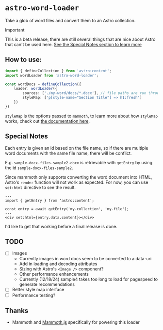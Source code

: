 # `astro-word-loader`

Take a glob of word files and convert them to an Astro collection.

> [!IMPORTANT]  
> This is a beta release, there are still several things that are nice about Astro that can't be used here.
> [See the Special Notes section to learn more](https://github.com/gingerchew/astro-word-loader#special-notes)

## How to use:

```ts
import { defineCollection } from 'astro:content';
import wordLoader from 'astro-word-loader';

const wordDocs = defineCollection({
    loader: wordLoader({
        sources: ['./my-word/docs/*.docx'], // file paths are run through node:glob
        styleMap: ['p[style-name="Section Title"] => h1:fresh']
    })
})
```

`styleMap` is the options passed to `mammoth`, to learn more about how `styleMap` works, check out [the documentation here](https://github.com/mwilliamson/mammoth.js#writing-style-maps).

## Special Notes

Each entry is given an id based on the file name, so if there are multiple word documents with the same file name, there will be conflict.

E.g. `sample-docx-files-sample2.docx` is retrievable with `getEntry` by using the id `sample-docx-files-sample2`.

Since mammoth only supports converting the word document into HTML, Astro's `render` function will not work as expected. For now, you can use `set:html` directive to see the result.

```astro
---
import { getEntry } from 'astro:content';

const entry = await getEntry('my-collection', 'my-file');
---
<div set:html={entry.data.content}></div>
```

I'd like to get that working before a final release is done.

## TODO

- [ ] Images
    - Currently images in word docs seem to be converted to a data-uri
    - Add in loading and decoding attributes
    - Sizing with Astro's `<Image />` component?
    - Other performance enhancements
    - Currently (12/18/24) sample4 takes too long to load for pagespeed to generate recommendations
- [ ] Better style map interface
- [ ] Performance testing?

## Thanks

- Mammoth and [Mammoth.js](https://github.com/mwilliamson/mammoth.js) specifically for powering this loader